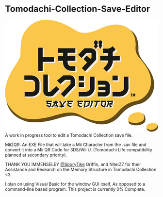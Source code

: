 # Tomodachi-Collection-Save-Editor
![Logo](https://github.com/KniteRite-Studios/Tomodachi-Collection-Save-Editor/blob/main/Logo.png?raw=true)
A work in progress tool to edit a Tomodachi Collection save file. 


Mii2QR: An EXE File that will take a Mii Character from the .sav file and convert it into a Mii QR Code for 3DS/Wii U. (Tomodachi Life compatibility planned at secondary priority).

THANK YOU IMMENSELEY [@SporyTike](https://github.com/SporyTike) Griffin, and NiterZ7 for their Assistance and Research on the Memory Structure in Tomodachi Collection <3.

I plan on using Visual Basic for the window GUI itself, As opposed to a command-line based program. This project is currently 0% Complete.
